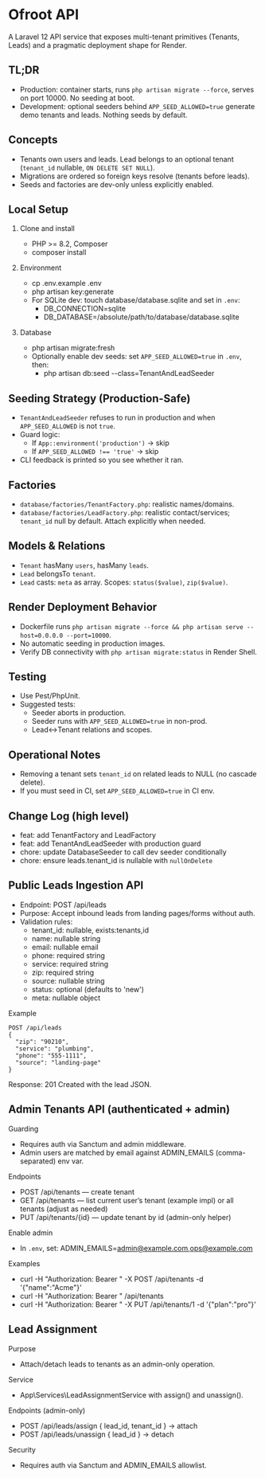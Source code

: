 # Ofroot API

A Laravel 12 API service that exposes multi-tenant primitives (Tenants, Leads) and a pragmatic deployment shape for Render.

## TL;DR

- Production: container starts, runs `php artisan migrate --force`, serves on port 10000. No seeding at boot.
- Development: optional seeders behind `APP_SEED_ALLOWED=true` generate demo tenants and leads. Nothing seeds by default.

## Concepts

- Tenants own users and leads. Lead belongs to an optional tenant (`tenant_id` nullable, `ON DELETE SET NULL`).
- Migrations are ordered so foreign keys resolve (tenants before leads).
- Seeds and factories are dev-only unless explicitly enabled.

## Local Setup

1. Clone and install
    - PHP >= 8.2, Composer
    - composer install

2. Environment
    - cp .env.example .env
    - php artisan key:generate
    - For SQLite dev: touch database/database.sqlite and set in `.env`:
      - DB_CONNECTION=sqlite
      - DB_DATABASE=/absolute/path/to/database/database.sqlite

3. Database
    - php artisan migrate:fresh
    - Optionally enable dev seeds: set `APP_SEED_ALLOWED=true` in `.env`, then:
      - php artisan db:seed --class=TenantAndLeadSeeder

## Seeding Strategy (Production-Safe)

- `TenantAndLeadSeeder` refuses to run in production and when `APP_SEED_ALLOWED` is not `true`.
- Guard logic:
  - If `App::environment('production')` → skip
  - If `APP_SEED_ALLOWED !== 'true'` → skip
- CLI feedback is printed so you see whether it ran.

## Factories

- `database/factories/TenantFactory.php`: realistic names/domains.
- `database/factories/LeadFactory.php`: realistic contact/services; `tenant_id` null by default. Attach explicitly when needed.

## Models & Relations

- `Tenant` hasMany `users`, hasMany `leads`.
- `Lead` belongsTo `tenant`.
- `Lead` casts: `meta` as array. Scopes: `status($value)`, `zip($value)`.

## Render Deployment Behavior

- Dockerfile runs `php artisan migrate --force && php artisan serve --host=0.0.0.0 --port=10000`.
- No automatic seeding in production images.
- Verify DB connectivity with `php artisan migrate:status` in Render Shell.

## Testing

- Use Pest/PhpUnit.
- Suggested tests:
  - Seeder aborts in production.
  - Seeder runs with `APP_SEED_ALLOWED=true` in non-prod.
  - Lead↔Tenant relations and scopes.

## Operational Notes

- Removing a tenant sets `tenant_id` on related leads to NULL (no cascade delete).
- If you must seed in CI, set `APP_SEED_ALLOWED=true` in CI env.

## Change Log (high level)

- feat: add TenantFactory and LeadFactory
- feat: add TenantAndLeadSeeder with production guard
- chore: update DatabaseSeeder to call dev seeder conditionally
- chore: ensure leads.tenant_id is nullable with `nullOnDelete`

## Public Leads Ingestion API
- Endpoint: POST /api/leads
- Purpose: Accept inbound leads from landing pages/forms without auth.
- Validation rules:
  - tenant_id: nullable, exists:tenants,id
  - name: nullable string
  - email: nullable email
  - phone: required string
  - service: required string
  - zip: required string
  - source: nullable string
  - status: optional (defaults to 'new')
  - meta: nullable object

Example
```
POST /api/leads
{
  "zip": "90210",
  "service": "plumbing",
  "phone": "555-1111",
  "source": "landing-page"
}
```
Response: 201 Created with the lead JSON.

## Admin Tenants API (authenticated + admin)
Guarding
- Requires auth via Sanctum and admin middleware.
- Admin users are matched by email against ADMIN_EMAILS (comma-separated) env var.

Endpoints
- POST /api/tenants — create tenant
- GET /api/tenants — list current user’s tenant (example impl) or all tenants (adjust as needed)
- PUT /api/tenants/{id} — update tenant by id (admin-only helper)

Enable admin
- In `.env`, set: ADMIN_EMAILS=admin@example.com,ops@example.com

Examples
- curl -H "Authorization: Bearer <token>" -X POST /api/tenants -d '{"name":"Acme"}'
- curl -H "Authorization: Bearer <token>" /api/tenants
- curl -H "Authorization: Bearer <token>" -X PUT /api/tenants/1 -d '{"plan":"pro"}'

## Lead Assignment
Purpose
- Attach/detach leads to tenants as an admin-only operation.

Service
- App\Services\LeadAssignmentService with assign() and unassign().

Endpoints (admin-only)
- POST /api/leads/assign { lead_id, tenant_id } → attach
- POST /api/leads/unassign { lead_id } → detach

Security
- Requires auth via Sanctum and ADMIN_EMAILS allowlist.
